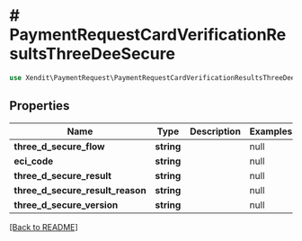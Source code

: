 # # PaymentRequestCardVerificationResultsThreeDeeSecure


```php
use Xendit\PaymentRequest\PaymentRequestCardVerificationResultsThreeDeeSecure;
```

## Properties

Name | Type | Description | Examples | Notes
------------ | ------------- | ------------- | ------------- | ------------- 
**three_d_secure_flow** | **string** |  | null |  [optional]
**eci_code** | **string** |  | null |  [optional]
**three_d_secure_result** | **string** |  | null |  [optional]
**three_d_secure_result_reason** | **string** |  | null |  [optional]
**three_d_secure_version** | **string** |  | null |  [optional]

[[Back to README]](../../README.md)
